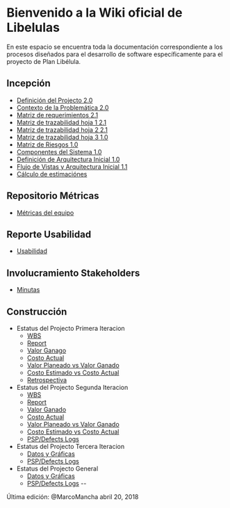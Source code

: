 # Bienvenido a la Wiki oficial de Libelulas
En este espacio se encuentra toda la documentación correspondiente a los procesos diseñados para el desarrollo de software específicamente para el proyecto de Plan Libélula.

## Incepción
* [Definición del Projecto 2.0](https://github.com/CaveLabs-1/Libelulas-Wiki/blob/master/Documentacion/Project%20Definition.pdf)
* [Contexto de la Problemática 2.0](https://github.com/CaveLabs-1/Libelulas-Wiki/blob/master/Documentacion/Project%20Proposal.pdf)
* [Matriz de requerimientos 2.1](https://github.com/CaveLabs-1/Libelulas-Wiki/blob/master/Documentacion/User%20Stories%20-%20Sheet1.csv)
* [Matriz de trazabilidad hoja 1 2.1](https://github.com/CaveLabs-1/Libelulas-Wiki/blob/master/Documentacion/Matriz%20de%20Trazabilidad.xlsx%20-%20Matriz%20de%20Trazabilidad.csv)
* [Matriz de trazabilidad hoja 2 2.1](https://github.com/CaveLabs-1/Libelulas-Wiki/blob/master/Documentacion/Matriz%20de%20Trazabilidad.xlsx%20-%20Diagrama%20de%20Trazabilidad.csv)
* [Matriz de trazabilidad hoja 3 1.0](https://github.com/CaveLabs-1/Libelulas-Wiki/blob/master/Documentacion/Matriz%20de%20Trazabilidad.xlsx%20-%20Acceptance%20Criteria.csv)
* [Matriz de Riesgos 1.0](https://github.com/CaveLabs-1/Libelulas-Wiki/blob/master/Documentacion/Matriz%20de%20riesgos.xlsx.pdf)
* [Componentes del Sistema 1.0](https://github.com/CaveLabs-1/Libelulas-Wiki/blob/master/Documentacion/Componentes%20del%20Sistema.pdf)
* [Definición de Arquitectura Inicial 1.0](https://github.com/CaveLabs-1/Libelulas-Wiki/blob/master/Documentacion/Definici%C3%B3n%20Arquitectura.pdf)
* [Flujo de Vistas y Arquitectura Inicial 1.1](https://github.com/CaveLabs-1/Libelulas-Wiki/blob/master/Documentacion/Flujo%20de%20Vista%20y%20Arquitectura%20Incial1_1.pdf)
* [Cálculo de estimaciónes](https://github.com/CaveLabs-1/Libelulas-Wiki/blob/master/Documentacion/Calculo%20de%20Estimaciones%20-%20Lib%C3%A9lulas.csv)

## Repositorio Métricas
* [Métricas del equipo](https://github.com/CaveLabs-1/Libelulas-Wiki/blob/master/Documentacion/Modelo%20Goal%20Question%20Metric%20.pdf)

## Reporte Usabilidad
* [Usabilidad](https://github.com/CaveLabs-1/Libelulas-Wiki/blob/master/Documentacion/Resultados%20Plantilla%20Heurística.pdf)

## Involucramiento Stakeholders
* [Minutas](https://github.com/CaveLabs-1/Libelulas-Wiki/tree/master/Minutas)


## Construcción
* Estatus del Projecto Primera Iteracion
  * [WBS](https://github.com/CaveLabs-1/Libelulas-Wiki/blob/master/Documentacion/Estatus%20Proyecto%20Libelula%20(Iteraci%C3%B3n%201)%20-%20WBS.csv)
  * [Report](https://github.com/CaveLabs-1/Libelulas-Wiki/blob/master/Documentacion/Estatus%20Proyecto%20Libelula%20(Iteraci%C3%B3n%201)%20-%20Report%20.csv)
  * [Valor Ganago](https://github.com/CaveLabs-1/Libelulas-Wiki/blob/master/Documentacion/Estatus%20Proyecto%20Libelula%20(Iteraci%C3%B3n%201)%20-%20EV.csv)
  * [Costo Actual](https://github.com/CaveLabs-1/Libelulas-Wiki/blob/master/Documentacion/Estatus%20Proyecto%20Libelula%20(Iteraci%C3%B3n%201)%20-%20AC.csv)
  * [Valor Planeado vs Valor Ganado](https://github.com/CaveLabs-1/Libelulas-Wiki/blob/master/Documentacion/Estatus%20Proyecto%20Libelula%20(Iteraci%C3%B3n%201)%20-%20PV%20vs%20EV.pdf)
  * [Costo Estimado vs Costo Actual](https://github.com/CaveLabs-1/Libelulas-Wiki/blob/master/Documentacion/Estatus%20Proyecto%20Libelula%20(Iteraci%C3%B3n%201)%20-%20EC%20vs%20AC.pdf)
  * [Retrospectiva](https://github.com/CaveLabs-1/Libelulas-Wiki/blob/master/Documentacion/Cierre%20de%20Iteraci%C3%B3n.pdf)
* Estatus del Projecto Segunda Iteracion
  * [WBS](https://github.com/CaveLabs-1/Libelulas-Wiki/blob/master/Documentacion/Estatus%20Proyecto%20Libelula%20(Iteraci%C3%B3n%202)%20-%20WBS.csv)
  * [Report](https://github.com/CaveLabs-1/Libelulas-Wiki/blob/master/Documentacion/Estatus%20Proyecto%20Libelula%20(Iteraci%C3%B3n%202)%20-%20Report%20.csv)
  * [Valor Ganado](https://github.com/CaveLabs-1/Libelulas-Wiki/blob/master/Documentacion/Estatus%20Proyecto%20Libelula%20(Iteraci%C3%B3n%202)%20-%20EV.csv)
  * [Costo Actual](https://github.com/CaveLabs-1/Libelulas-Wiki/blob/master/Documentacion/Estatus%20Proyecto%20Libelula%20(Iteraci%C3%B3n%202)%20-%20AC.csv)
  * [Valor Planeado vs Valor Ganado](https://github.com/CaveLabs-1/Libelulas-Wiki/blob/master/Documentacion/Estatus%20Proyecto%20Libelula%20(Iteraci%C3%B3n%202)%20-%20PV%20vs%20EV.pdf)
  * [Costo Estimado vs Costo Actual](https://github.com/CaveLabs-1/Libelulas-Wiki/blob/master/Documentacion/Estatus%20Proyecto%20Libelula%20(Iteraci%C3%B3n%202)%20-%20EC%20vs%20AC.pdf)
  * [PSP/Defects Logs](https://cavelabs.herokuapp.com/proyectos/detalle_proyecto/2)
 * Estatus del Projecto Tercera Iteracion
   * [Datos y Gráficas](https://github.com/CaveLabs-1/Libelulas-Wiki/blob/master/Documentacion/Estatus%20Proyecto%20Libelula%20(Iteración%203).pdf)
   * [PSP/Defects Logs](https://cavelabs.herokuapp.com/proyectos/detalle_proyecto/2)
* Estatus del Projecto General
  * [Datos y Gráficas](https://github.com/CaveLabs-1/Libelulas-Wiki/blob/master/Documentacion/Estatus%20General%20Plan%20Libelulas.pdf)
  * [PSP/Defects Logs](https://cavelabs.herokuapp.com/proyectos/detalle_proyecto/2)
--

Última edición: @MarcoMancha abril 20, 2018
